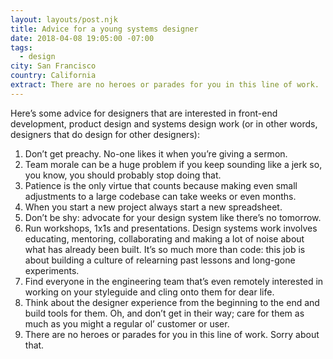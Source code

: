 ```yaml
---
layout: layouts/post.njk
title: Advice for a young systems designer
date: 2018-04-08 19:05:00 -07:00
tags:
  - design
city: San Francisco
country: California
extract: There are no heroes or parades for you in this line of work.
---
```


Here’s some advice for designers that are interested in front-end development, product design and systems design work (or in other words, designers that do design for other designers):

1. Don’t get preachy. No-one likes it when you’re giving a sermon.
2. Team morale can be a huge problem if you keep sounding like a jerk so, you know, you should probably stop doing that.
3. Patience is the only virtue that counts because making even small adjustments to a large codebase can take weeks or even months.
4. When you start a new project always start a new spreadsheet.
5. Don’t be shy: advocate for your design system like there’s no tomorrow.
6. Run workshops, 1x1s and presentations. Design systems work involves educating, mentoring, collaborating and making a lot of noise about what has already been built. It’s so much more than code: this job is about building a culture of relearning past lessons and long-gone experiments.
7. Find everyone in the engineering team that’s even remotely interested in working on your styleguide and cling onto them for dear life.
8. Think about the designer experience from the beginning to the end and build tools for them. Oh, and don’t get in their way; care for them as much as you might a regular ol’ customer or user.
9. There are no heroes or parades for you in this line of work. Sorry about that.
